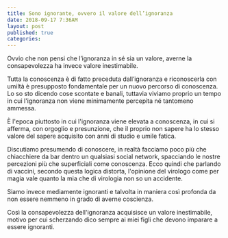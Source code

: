 ```yaml
---
title: Sono ignorante, ovvero il valore dell’ignoranza
date: 2018-09-17 7:36AM
layout: post
published: true
categories: 
---
```


Ovvio che non pensi che l’ignoranza in sé sia un valore, averne la consapevolezza ha invece valore inestimabile.

Tutta la conoscenza è di fatto preceduta dall’ignoranza e riconoscerla con umiltà è presupposto fondamentale per un nuovo percorso di conoscenza.
Lo so sto dicendo cose scontate e banali, tuttavia viviamo proprio un tempo in cui l'ignoranza non viene minimamente percepita né tantomeno ammessa.

È l'epoca piuttosto in cui l'ignoranza viene elevata a conoscenza, in cui si afferma, con orgoglio e presunzione, che il proprio non sapere ha lo stesso valore del sapere acquisito con anni di studio e umile fatica.

Discutiamo presumendo di conoscere, in realtà facciamo poco più che chiacchiere da bar dentro un qualsiasi social network, spacciando le nostre percezioni più che superficiali come conoscenza.
Ecco quindi che parlando di vaccini, secondo questa logica distorta, l'opinione del virologo come per magia vale quanto la mia che di virologia non so un accidente.

Siamo invece mediamente ignoranti e talvolta in maniera così profonda da non essere nemmeno in grado di averne coscienza.

Così la consapevolezza dell'ignoranza acquisisce un valore inestimabile, motivo per cui scherzando dico sempre ai miei figli che devono imparare a essere ignoranti.
